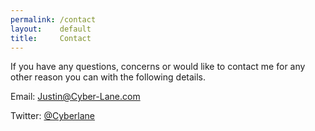 ```yaml
---
permalink: /contact
layout:    default
title:     Contact
---
```


If you have any questions, concerns or would like to contact me for any other reason you can with the following details.

Email: <Justin@Cyber-Lane.com>

Twitter: [@Cyberlane](http://twitter.com/Cyberlane)